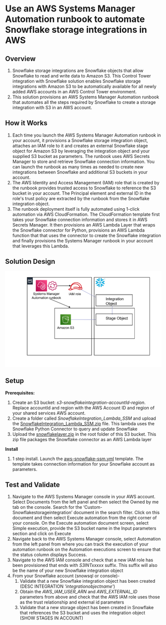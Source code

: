<p align="center">
</p>

# Use an AWS Systems Manager Automation runbook to automate Snowflake storage integrations in AWS


## Overview

1. Snowflake storage integrations are Snowflake objects that allow Snowflake to read and write data to Amazon S3. This Control Tower integration with Snowflake solution enables Snowflake storage integrations with Amazon S3 to be automatically available for all newly added AWS accounts in an AWS Control Tower environment.
2. This solution provisions an AWS Systems Manager Automation runbook that automates all the steps required by Snowflake to create a storage integration with S3 in an AWS account.


## How it Works

1. Each time you launch the AWS Systems Manager Automation runbook in your account, it provisions a Snowflake storage integration object, attaches an IAM role to it and creates an external Snowflake stage object for Amazon S3 by leveraging the integration object and your supplied S3 bucket as parameters. The runbook uses AWS Secrets Manager to store and retrieve Snowflake connection information. You can launch the runbook as many times as needed to create new integrations between Snowflake and additional S3 buckets in your account.
2. The AWS Identity and Access Management (IAM) role that is created by the runbook provides trusted access to Snowflake to reference the S3 bucket in your account. The Principal element and external ID in the role's trust policy are extracted by the runbook from the Snowflake integration object.
3. The runbook deployment itself is fully automated using 1-click automation via AWS CloudFormation. The CloudFormation template first takes your Snowflake connection information and stores it in AWS Secrets Manager. It then provisions an AWS Lambda Layer that wraps the Snowflake connector for Python, provisions an AWS Lambda function that that uses the connector to create the Snowflake integration and finally provisions the Systems Manager runbook in your account that leverages this Lambda.

 
## Solution Design

![](images/snowflake-systemsmanager-arch-diagram.PNG)


## Setup

**Prerequisites:**

1. Create an S3 bucket: *s3-snowflakeintegration-accountId-region*. Replace accountId and region with the AWS Account ID and region of your shared services AWS account. 
2. Create a folder called *SnowflakeIntegration_Lambda_SSM* and upload the [SnowflakeIntegration_Lambda_SSM.zip](https://github.com/Snowflake-Labs/aws-integrations-cloudops/blob/master/aws-systemsmanager/lambda/SnowflakeIntegration_Lambda_SSM.zip) file. This lambda uses the Snowflake Python Connector to query and update Snowflake
3. Upload the [snowflakelayer.zip](https://github.com/Snowflake-Labs/aws-integrations-cloudops/blob/master/aws-systemsmanager/layer/snowflakelayer.zip) in the root folder of this S3 bucket. This zip file packages the Snowflake connector as an AWS Lambda layer
	
**Install**

1. 1 step install. Launch the [aws-snowflake-ssm.yml](https://github.com/Snowflake-Labs/aws-integrations-cloudops/blob/master/aws-systemsmanager/cft/aws-snowflake-ssm.yml) template. The template takes connection information for your Snowflake account as parameters.
 	
## Test and Validate

1. Navigate to the AWS Systems Manager console in your AWS account. Select Documents from the left panel and then select the Owned by me tab on the console. Search for the ‘Custom-Snowflakestorageintegration’ document in the search filter. Click on this document and then select Execute automation from the right corner of your console. On the Execute automation document screen, select Simple execution, provide the S3 bucket name in the Input parameters section and click on Execute
2.	Navigate back to the AWS Systems Manager console, select Automation from the left panel from where you can track the execution of your automation runbook on the Automation executions screen to ensure that the status column displays Success.
3. Navigate to the AWS IAM console and check that a new IAM role has been provisioned that ends with *S3INTxxxxx* suffix. This suffix will also be the name of your new Snowflake integration object
4. From your Snowflake account (snowsql or console)-
	1. Validate that a new Snowflake integration object has been created (DESC INTEGRATION *'integrationobjectname'*)
	2. Obtain the *AWS_IAM_USER_ARN* and *AWS_EXTERNAL_ID* parameters from above and check that the AWS IAM role uses those as the trust relationship and external id parameters
	3. Validate that a new storage object has been created in Snowflake that references the S3 bucket and uses the integration object (SHOW STAGES IN ACCOUNT)